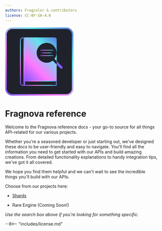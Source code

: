 ```yaml
---
authors: Fragcolor & contributors
license: CC-BY-SA-4.0
---
```


![](assets/ReferenceLogo.png)

# Fragnova reference

Welcome to the Fragnova reference docs - your go-to source for all things API-related for our various projects.

Whether you're a seasoned developer or just starting out, we've designed these docs to be user-friendly and easy to navigate. You'll find all the information you need to get started with our APIs and build amazing creations. From detailed functionality explanations to handy integration tips, we've got it all covered.

We hope you find them helpful and we can't wait to see the incredible things you'll build with our APIs.

Choose from our projects here:

- [Shards](./shards/)

- Rare Engine (Coming Soon!)

*Use the search box above if you're looking for something specific.*

--8<-- "includes/license.md"
